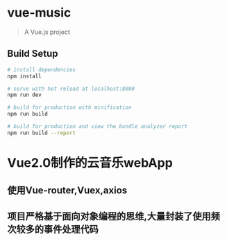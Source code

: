 # vue-music

> A Vue.js project

## Build Setup

``` bash
# install dependencies
npm install

# serve with hot reload at localhost:8080
npm run dev

# build for production with minification
npm run build

# build for production and view the bundle analyzer report
npm run build --report
```
# Vue2.0制作的云音乐webApp

## 使用Vue-router,Vuex,axios
## 项目严格基于面向对象编程的思维,大量封装了使用频次较多的事件处理代码
